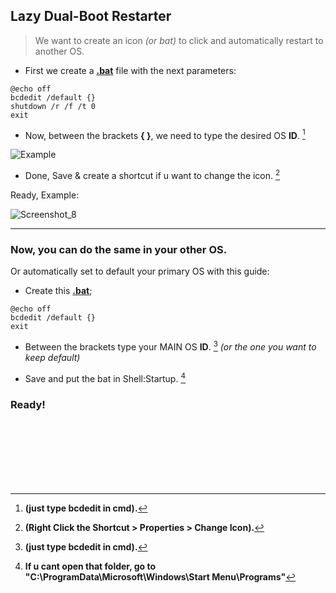 ## Lazy Dual-Boot Restarter
> We want to create an icon _(or bat)_ to click and automatically restart to another OS.


- First we create a **[.bat](https://github.com/gzmatte/Dual-Boot/releases/download/1/bat.bat)** file with the next parameters:
```
@echo off
bcdedit /default {}
shutdown /r /f /t 0
exit
```
- Now, between the brackets **{ }**, we need to type the desired OS **ID**. [^1]
[^1]: **(just type bcdedit in cmd).**

![Example](https://github.com/gzmatte/Dual-Boot/assets/117684932/04b9a821-99e3-4bb7-9242-3cf1bd5aec9d)

- Done, Save & create a shortcut if u want to change the icon. [^2]
[^2]: **(Right Click the Shortcut > Properties > Change Icon).**

Ready, Example:

![Screenshot_8](https://github.com/gzmatte/Dual-Boot/assets/117684932/fdca03b2-2ea5-44d6-8585-cb9f32bb9459)

-----

### Now, you can do the same in your other OS.
Or automatically set to default your primary OS with this guide:

- Create this **[.bat](https://github.com/gzmatte/Dual-Boot/releases/download/1/start-bcd.bat)**;
```
@echo off
bcdedit /default {}
exit
```
- Between the brackets type your MAIN OS **ID**. [^1] _(or the one you want to keep default)_

- Save and put the bat in Shell:Startup. [^3]

[^3]: **If u cant open that folder, go to "C:\ProgramData\Microsoft\Windows\Start Menu\Programs"**

### Ready!

</br>

</br>

</br>

</br>

</br>

</br>


